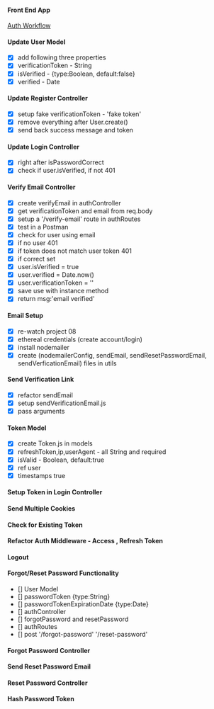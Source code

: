 #### Front End App

[Auth Workflow](https://react-node-user-workflow-front-end.netlify.app/)

#### Update User Model

- [X] add following three properties
- [X] verificationToken - String
- [X] isVerified - {type:Boolean, default:false}
- [X] verified - Date

#### Update Register Controller

- [X] setup fake verificationToken - 'fake token'
- [X] remove everything after User.create()
- [X] send back success message and token

#### Update Login Controller

- [X] right after isPasswordCorrect
- [X] check if user.isVerified, if not 401

#### Verify Email Controller

- [X] create verifyEmail in authController
- [X] get verificationToken and email from req.body
- [X] setup a '/verify-email' route in authRoutes
- [X] test in a Postman
- [X] check for user using email
- [X] if no user 401
- [X] if token does not match user token 401
- [X] if correct set
- [X] user.isVerified = true
- [X] user.verified = Date.now()
- [X] user.verificationToken = ''
- [X] save use with instance method
- [X] return msg:'email verified'

#### Email Setup

- [X] re-watch project 08
- [X] ethereal credentials (create account/login)
- [X] install nodemailer
- [X] create (nodemailerConfig, sendEmail,
  sendResetPasswordEmail, sendVerficationEmail) files in utils

#### Send Verification Link

- [X] refactor sendEmail
- [X] setup sendVerificationEmail.js
- [X] pass arguments

#### Token Model

- [X] create Token.js in models
- [X] refreshToken,ip,userAgent - all String and required
- [X] isValid - Boolean, default:true
- [X] ref user
- [X] timestamps true

#### Setup Token in Login Controller

#### Send Multiple Cookies

#### Check for Existing Token

#### Refactor Auth Middleware - Access , Refresh Token

#### Logout

#### Forgot/Reset Password Functionality

- [] User Model
- [] passwordToken {type:String}
- [] passwordTokenExpirationDate {type:Date}
- [] authController
- [] forgotPassword and resetPassword
- [] authRoutes
- [] post '/forgot-password' '/reset-password'

#### Forgot Password Controller

#### Send Reset Password Email

#### Reset Password Controller

#### Hash Password Token

